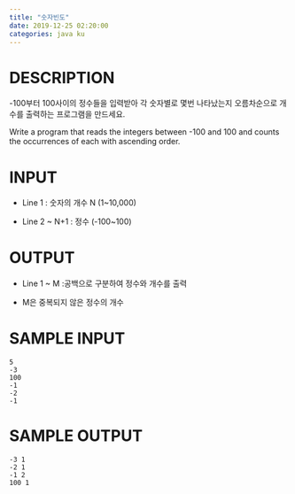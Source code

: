 ```yaml
---
title: "숫자빈도"
date: 2019-12-25 02:20:00
categories: java ku
---
```


# DESCRIPTION
-100부터 100사이의 정수들을 입력받아 각 숫자별로 몇번 나타났는지 오름차순으로 개수를 출력하는 프로그램을 만드세요. 

Write a program that reads the integers between -100 and 100 and counts the occurrences of each with ascending order. 

# INPUT
* Line 1 : 숫자의 개수 N (1~10,000)

* Line 2 ~ N+1 : 정수 (-100~100)

 

# OUTPUT
* Line 1 ~ M :공백으로 구분하여 정수와 개수를 출력

 - M은 중복되지 않은 정수의 개수

 

# SAMPLE INPUT
```
5
-3
100
-1
-2
-1
```

# SAMPLE OUTPUT
```
-3 1
-2 1
-1 2
100 1
```

<script src="https://gist.github.com/DetegiCE/0842cbbc835ad26e7f950218df14b79a.js"></script>
